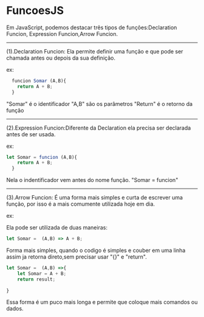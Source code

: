 # FuncoesJS
Em JavaScript, podemos destacar três tipos de funçôes:Declaration Funcion, Expression Funcion,Arrow Funcion.

----------------------------------------------
(1).Declaration Funcion: Ela permite definir uma função e que pode ser chamada antes ou depois da sua definição.


  ex: 
```js
  funcion Somar (A,B){
    return A + B;
  } 
```
"Somar" é o identificador 
"A,B" são os parâmetros
"Return" é o retorno da função

----------------------------------------------
(2).Expression Funcion:Diferente da Declaration ela precisa ser declarada antes de ser usada.

  ex: 
```js
let Somar = funcion (A,B){
    return A + B;
  }
```                  
Nela o indentificador vem antes do nome função.
"Somar = funcion"

----------------------------------------------
(3).Arrow Funcion: É uma forma mais simples e curta de escrever uma função, por isso é a mais comumente utilizada hoje em dia.

  ex: 

Ela pode ser utilizada de duas maneiras:

```js
let Somar =  (A,B) => A + B;
```
Forma mais simples, quando o codigo é simples e couber em uma linha assim ja retorna direto,sem precisar usar "{}" e "return".
```js
let Somar =  (A,B) =>{
    let Somar = A + B;
    return result;
    
}
```
Essa forma é um puco mais longa e permite que coloque mais comandos ou dados.



